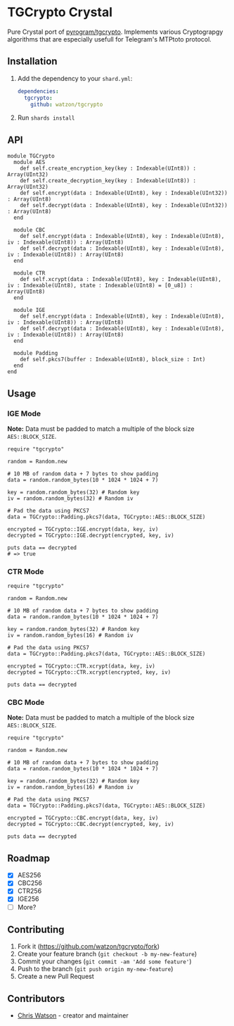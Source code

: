 # TGCrypto Crystal

Pure Crystal port of [pyrogram/tgcrypto](https://github.com/pyrogram/tgcrypto). Implements various Cryptograpgy algorithms that are especially usefull for Telegram's MTPtoto protocol.

## Installation

1. Add the dependency to your `shard.yml`:

   ```yaml
   dependencies:
     tgcrypto:
       github: watzon/tgcrypto
   ```

2. Run `shards install`

## API

```crystal
module TGCrypto
  module AES
    def self.create_encryption_key(key : Indexable(UInt8)) : Array(UInt32)
    def self.create_decryption_key(key : Indexable(UInt8)) : Array(UInt32)
    def self.encrypt(data : Indexable(UInt8), key : Indexable(UInt32)) : Array(UInt8)
    def self.decrypt(data : Indexable(UInt8), key : Indexable(UInt32)) : Array(UInt8)
  end

  module CBC
    def self.encrypt(data : Indexable(UInt8), key : Indexable(UInt8), iv : Indexable(UInt8)) : Array(UInt8)
    def self.decrypt(data : Indexable(UInt8), key : Indexable(UInt8), iv : Indexable(UInt8)) : Array(UInt8)
  end

  module CTR
    def self.xcrypt(data : Indexable(UInt8), key : Indexable(UInt8), iv : Indexable(UInt8), state : Indexable(UInt8) = [0_u8]) : Array(UInt8)
  end

  module IGE
    def self.encrypt(data : Indexable(UInt8), key : Indexable(UInt8), iv : Indexable(UInt8)) : Array(UInt8)
    def self.decrypt(data : Indexable(UInt8), key : Indexable(UInt8), iv : Indexable(UInt8)) : Array(UInt8)
  end

  module Padding
    def self.pkcs7(buffer : Indexable(UInt8), block_size : Int)
  end
end
```

## Usage

### IGE Mode

**Note:** Data must be padded to match a multiple of the block size `AES::BLOCK_SIZE`.

```crystal
require "tgcrypto"

random = Random.new

# 10 MB of random data + 7 bytes to show padding
data = random.random_bytes(10 * 1024 * 1024 + 7)

key = random.random_bytes(32) # Random key
iv = random.random_bytes(32) # Random iv

# Pad the data using PKCS7
data = TGCrypto::Padding.pkcs7(data, TGCrypto::AES::BLOCK_SIZE)

encrypted = TGCrypto::IGE.encrypt(data, key, iv)
decrypted = TGCrypto::IGE.decrypt(encrypted, key, iv)

puts data == decrypted
# => true
```

### CTR Mode

```crystal
require "tgcrypto"

random = Random.new

# 10 MB of random data + 7 bytes to show padding
data = random.random_bytes(10 * 1024 * 1024 + 7)

key = random.random_bytes(32) # Random key
iv = random.random_bytes(16) # Random iv

# Pad the data using PKCS7
data = TGCrypto::Padding.pkcs7(data, TGCrypto::AES::BLOCK_SIZE)

encrypted = TGCrypto::CTR.xcrypt(data, key, iv)
decrypted = TGCrypto::CTR.xcrypt(encrypted, key, iv)

puts data == decrypted
```

### CBC Mode

**Note:** Data must be padded to match a multiple of the block size `AES::BLOCK_SIZE`.

```crystal
require "tgcrypto"

random = Random.new

# 10 MB of random data + 7 bytes to show padding
data = random.random_bytes(10 * 1024 * 1024 + 7)

key = random.random_bytes(32) # Random key
iv = random.random_bytes(16) # Random iv

# Pad the data using PKCS7
data = TGCrypto::Padding.pkcs7(data, TGCrypto::AES::BLOCK_SIZE)

encrypted = TGCrypto::CBC.encrypt(data, key, iv)
decrypted = TGCrypto::CBC.decrypt(encrypted, key, iv)

puts data == decrypted
```

## Roadmap

- [x] AES256
- [x] CBC256
- [X] CTR256
- [X] IGE256
- [ ] More?

## Contributing

1. Fork it (<https://github.com/watzon/tgcrypto/fork>)
2. Create your feature branch (`git checkout -b my-new-feature`)
3. Commit your changes (`git commit -am 'Add some feature'`)
4. Push to the branch (`git push origin my-new-feature`)
5. Create a new Pull Request

## Contributors

- [Chris Watson](https://github.com/watzon) - creator and maintainer
